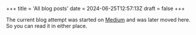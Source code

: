 +++
title = 'All blog posts'
date = 2024-06-25T12:57:13Z
draft = false
+++

The current blog attempt was started on [Medium](https://vipulvpatil.medium.com/) and was later moved here. So you can read it in either place.
